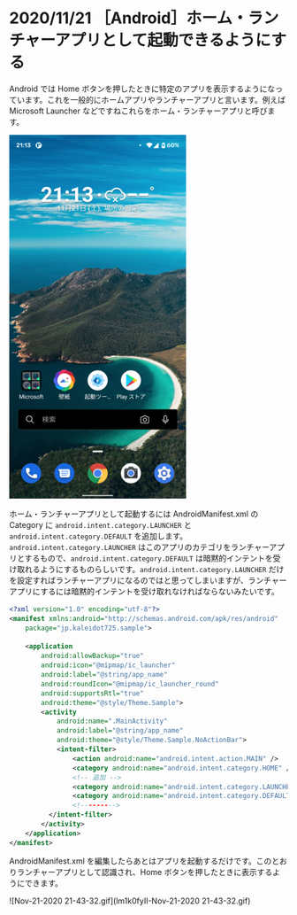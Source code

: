 # 2020/11/21 ［Android］ホーム・ランチャーアプリとして起動できるようにする

Android では Home ボタンを押したときに特定のアプリを表示するようになっています。これを一般的にホームアプリやランチャーアプリと言います。例えば Microsoft Launcher などですねこれらをホーム・ランチャーアプリと呼びます。

![clipboard.png](FaO_r9_G--clipboard.png)


ホーム・ランチャーアプリとして起動するには AndroidManifest.xml の Category に `android.intent.category.LAUNCHER` と `android.intent.category.DEFAULT` を追加します。`android.intent.category.LAUNCHER` はこのアプリのカテゴリをランチャーアプリとするもので、`android.intent.category.DEFAULT` は暗黙的インテントを受け取れるようにするものらしいです。`android.intent.category.LAUNCHER` だけを設定すればランチャーアプリになるのではと思ってしまいますが、ランチャーアプリにするには暗黙的インテントを受け取れなければならないみたいです。

```xml
<?xml version="1.0" encoding="utf-8"?>
<manifest xmlns:android="http://schemas.android.com/apk/res/android"
    package="jp.kaleidot725.sample">

    <application
        android:allowBackup="true"
        android:icon="@mipmap/ic_launcher"
        android:label="@string/app_name"
        android:roundIcon="@mipmap/ic_launcher_round"
        android:supportsRtl="true"
        android:theme="@style/Theme.Sample">
        <activity
            android:name=".MainActivity"
            android:label="@string/app_name"
            android:theme="@style/Theme.Sample.NoActionBar"> 
            <intent-filter>
                <action android:name="android.intent.action.MAIN" />
                <category android:name="android.intent.category.HOME" />
                <!-- 追加 -->
                <category android:name="android.intent.category.LAUNCHER" />
                <category android:name="android.intent.category.DEFAULT" />
                <!--------->
          </intent-filter>
        </activity>
    </application>
</manifest>
```

AndroidManifest.xml を編集したらあとはアプリを起動するだけです。このとおりランチャーアプリとして認識され、Home ボタンを押したときに表示するようにできます。

![Nov-21-2020 21-43-32.gif](lm1k0fyII-Nov-21-2020 21-43-32.gif)
